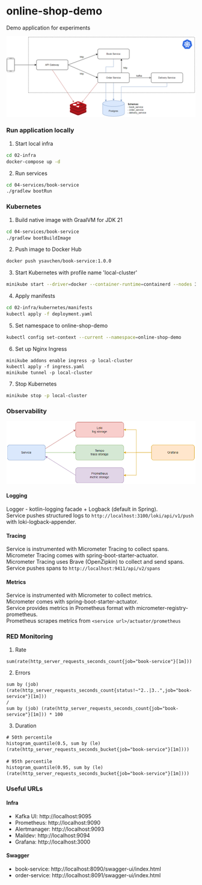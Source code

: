 # online-shop-demo

Demo application for experiments

![application-schema](./01-schema/application.png)

### Run application locally
1. Start local infra
```bash
cd 02-infra
docker-compose up -d
```
2. Run services
```bash
cd 04-services/book-service
./gradlew bootRun
```

### Kubernetes
1. Build native image with GraalVM for JDK 21
```bash
cd 04-services/book-service
./gradlew bootBuildImage
```
2. Push image to Docker Hub
```bash
docker push ysavchen/book-service:1.0.0
```
3. Start Kubernetes with profile name 'local-cluster'
```bash
minikube start --driver=docker --container-runtime=containerd --nodes 3 -p local-cluster
```
4. Apply manifests
```bash
cd 02-infra/kubernetes/manifests
kubectl apply -f deployment.yaml
```
5. Set namespace to online-shop-demo
```bash
kubectl config set-context --current --namespace=online-shop-demo
```
6. Set up Nginx Ingress
```
minikube addons enable ingress -p local-cluster
kubectl apply -f ingress.yaml
minikube tunnel -p local-cluster
```
7. Stop Kubernetes
```bash
minikube stop -p local-cluster
```

### Observability

![observability-schema](./01-schema/observability.png)

#### Logging
Logger - kotlin-logging facade + Logback (default in Spring).<br/>
Service pushes structured logs to `http://localhost:3100/loki/api/v1/push` with loki-logback-appender.

#### Tracing
Service is instrumented with Micrometer Tracing to collect spans.<br/>
Micrometer Tracing comes with spring-boot-starter-actuator.<br/>
Micrometer Tracing uses Brave (OpenZipkin) to collect and send spans.<br/>
Service pushes spans to `http://localhost:9411/api/v2/spans`

#### Metrics
Service is instrumented with Micrometer to collect metrics.<br/>
Micrometer comes with spring-boot-starter-actuator.<br/>
Service provides metrics in Prometheus format with micrometer-registry-prometheus.<br/>
Prometheus scrapes metrics from `<service url>/actuator/prometheus`

### RED Monitoring
1. Rate
```
sum(rate(http_server_requests_seconds_count{job="book-service"}[1m]))
```
2. Errors
```
sum by (job) (rate(http_server_requests_seconds_count{status!~"2..|3..",job="book-service"}[1m]))
/
sum by (job) (rate(http_server_requests_seconds_count{job="book-service"}[1m])) * 100
```
3. Duration
```
# 50th percentile
histogram_quantile(0.5, sum by (le) (rate(http_server_requests_seconds_bucket{job="book-service"}[1m])))

# 95th percentile
histogram_quantile(0.95, sum by (le) (rate(http_server_requests_seconds_bucket{job="book-service"}[1m])))
```

### Useful URLs

#### Infra
- Kafka UI: http://localhost:9095
- Prometheus: http://localhost:9090
- Alertmanager: http://localhost:9093
- Maildev: http://localhost:9094
- Grafana: http://localhost:3000

#### Swagger
- book-service: http://localhost:8090/swagger-ui/index.html
- order-service: http://localhost:8091/swagger-ui/index.html